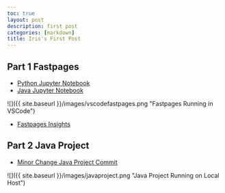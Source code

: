 ```yaml
---
toc: true
layout: post
description: first post
categories: [markdown]
title: Iris's First Post
---
```


## Part 1 Fastpages

- [Python Jupyter Notebook ](https://iriisyang.github.io/Iris-Yang/fastpages/jupyter/2022/08/21/PythonJupyterNotebook.html)
- [Java Jupyter Notebook](https://iriisyang.github.io/Iris-Yang/fastpages/jupyter/2022/08/21/JavaJupyterNotebook.html)

![]({{ site.baseurl }}/images/vscodefastpages.png "Fastpages Running in VSCode")

- [Fastpages Insights](https://github.com/iriisyang/Iris-Yang/graphs/commit-activity)

## Part 2 Java Project

- [Minor Change Java Project Commit](https://github.com/iriisyang/java-project/commit/9160f82c19e040ba287b791a1371fc0a80fd5490)

![]({{ site.baseurl }}/images/javaproject.png "Java Project Running on Local Host")
